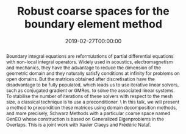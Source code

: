 ---
title: Robust coarse spaces for the boundary element method
event: 'Oberseminar "Numerical Optimization'
event_url: ''

location: 'University of Konstanz, Germany'

abstract: >-
  Boundary integral equations are reformulations of partial differential
  equations with non-local integral operators. Widely used in acoustics,
  electromagnetism and mechanics, they have the advantage to reduce the
  dimension of the geometric domain and they naturally satisfy conditions at
  infinity for problems on open domains. But the matrices obtained after
  discretisation have the disadvantage to be fully populated, which leads us to
  use iterative linear solvers, such as conjugated gradient or GMRes, to solve
  the associated linear systems. To stabilise the number of iterations of these
  solvers with respect to the mesh size, a classical technique is to use a
  preconditioner. \ In this talk, we will present a method to precondition these
  matrices using domain decomposition methods, and more precisely, Schwarz
  Methods with a particular coarse space named GenEO whose construction is based
  on Generalized Eigenproblems in the Overlaps. This is a joint work with Xavier
  Claeys and Frédéric Nataf.
summary: ''


date: '2019-02-27T00:00:00'
date_end: ''
all_day: true
publishDate: '2019-02-05T00:00:00'


authors: [Xavier Claeys, admin, Frédéric Nataf]


featured: false
projects: []
slides: ''
tags:
  - BEM
  - DDM
  - Boundary integral method
  - domain decomposition method

categories: 
  - seminar
url_pdf: ''
url_slides: ''
url_video: ''
url_code: ''
image:
  caption: ''
  focal_point: ''

---